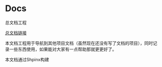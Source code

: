# Docs
总文档工程

[总文档链接](https://docs.peng2333.com/)



本文档工程用于导航到其他项目文档（虽然现在还没有写了文档的项目），同时记录一些东西使用，如果能对大家有一点帮助那就更更好了。

本文档通过Shpinx构建
